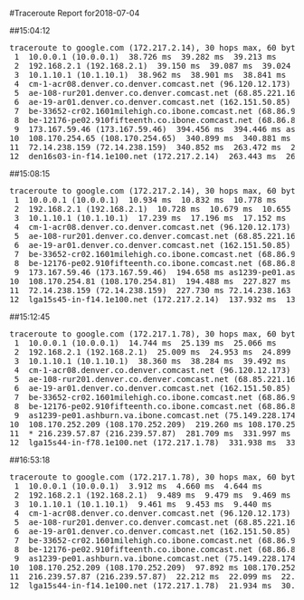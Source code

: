 #Traceroute Report for2018-07-04

##15:04:12

<p><pre><samp>traceroute to google.com (172.217.2.14), 30 hops max, 60 byte packets
 1  10.0.0.1 (10.0.0.1)  38.726 ms  39.282 ms  39.213 ms
 2  192.168.2.1 (192.168.2.1)  39.150 ms  39.087 ms  39.024 ms
 3  10.1.10.1 (10.1.10.1)  38.962 ms  38.901 ms  38.841 ms
 4  cm-1-acr08.denver.co.denver.comcast.net (96.120.12.173)  71.769 ms  76.070 ms  80.368 ms
 5  ae-108-rur201.denver.co.denver.comcast.net (68.85.221.161)  82.045 ms  81.975 ms  81.914 ms
 6  ae-19-ar01.denver.co.denver.comcast.net (162.151.50.85)  397.482 ms  393.965 ms *
 7  be-33652-cr02.1601milehigh.co.ibone.comcast.net (68.86.92.121)  71.990 ms  116.825 ms  116.804 ms
 8  be-12176-pe02.910fifteenth.co.ibone.comcast.net (68.86.83.94)  116.793 ms  116.784 ms  116.775 ms
 9  173.167.59.46 (173.167.59.46)  394.456 ms  394.446 ms as1239-pe01.ashburn.va.ibone.comcast.net (75.149.228.174)  340.912 ms
10  108.170.254.65 (108.170.254.65)  340.899 ms  340.881 ms 108.170.254.81 (108.170.254.81)  340.878 ms
11  72.14.238.159 (72.14.238.159)  340.852 ms  263.472 ms  263.475 ms
12  den16s03-in-f14.1e100.net (172.217.2.14)  263.443 ms  263.436 ms  263.446 ms</samp></pre></p>

##15:08:15

<p><pre><samp>traceroute to google.com (172.217.2.14), 30 hops max, 60 byte packets
 1  10.0.0.1 (10.0.0.1)  10.934 ms  10.832 ms  10.778 ms
 2  192.168.2.1 (192.168.2.1)  10.728 ms  10.679 ms  10.655 ms
 3  10.1.10.1 (10.1.10.1)  17.239 ms  17.196 ms  17.152 ms
 4  cm-1-acr08.denver.co.denver.comcast.net (96.120.12.173)  80.976 ms  80.935 ms  80.889 ms
 5  ae-108-rur201.denver.co.denver.comcast.net (68.85.221.161)  73.736 ms  62.699 ms  73.641 ms
 6  ae-19-ar01.denver.co.denver.comcast.net (162.151.50.85)  197.403 ms  206.204 ms  206.099 ms
 7  be-33652-cr02.1601milehigh.co.ibone.comcast.net (68.86.92.121)  60.380 ms  60.321 ms  64.633 ms
 8  be-12176-pe02.910fifteenth.co.ibone.comcast.net (68.86.83.94)  60.181 ms  74.470 ms  84.606 ms
 9  173.167.59.46 (173.167.59.46)  194.658 ms as1239-pe01.ashburn.va.ibone.comcast.net (75.149.228.174)  194.605 ms  194.539 ms
10  108.170.254.81 (108.170.254.81)  194.488 ms  227.827 ms 108.170.254.65 (108.170.254.65)  227.765 ms
11  72.14.238.159 (72.14.238.159)  227.730 ms 72.14.238.163 (72.14.238.163)  137.997 ms  137.973 ms
12  lga15s45-in-f14.1e100.net (172.217.2.14)  137.932 ms  137.904 ms  137.871 ms</samp></pre></p>

##15:12:45

<p><pre><samp>traceroute to google.com (172.217.1.78), 30 hops max, 60 byte packets
 1  10.0.0.1 (10.0.0.1)  14.744 ms  25.139 ms  25.066 ms
 2  192.168.2.1 (192.168.2.1)  25.009 ms  24.953 ms  24.899 ms
 3  10.1.10.1 (10.1.10.1)  38.360 ms  38.284 ms  39.492 ms
 4  cm-1-acr08.denver.co.denver.comcast.net (96.120.12.173)  39.444 ms  39.391 ms  39.339 ms
 5  ae-108-rur201.denver.co.denver.comcast.net (68.85.221.161)  39.252 ms  56.539 ms  72.804 ms
 6  ae-19-ar01.denver.co.denver.comcast.net (162.151.50.85)  230.808 ms  205.904 ms  219.427 ms
 7  be-33652-cr02.1601milehigh.co.ibone.comcast.net (68.86.92.121)  53.805 ms  66.997 ms  66.983 ms
 8  be-12176-pe02.910fifteenth.co.ibone.comcast.net (68.86.83.94)  66.968 ms  66.955 ms  66.941 ms
 9  as1239-pe01.ashburn.va.ibone.comcast.net (75.149.228.174)  219.296 ms 173.167.58.142 (173.167.58.142)  219.280 ms  219.271 ms
10  108.170.252.209 (108.170.252.209)  219.260 ms 108.170.252.193 (108.170.252.193)  219.247 ms  222.766 ms
11  * 216.239.57.87 (216.239.57.87)  281.709 ms  331.997 ms
12  lga15s44-in-f78.1e100.net (172.217.1.78)  331.938 ms  331.883 ms  331.833 ms</samp></pre></p>

##16:53:18

<p><pre><samp>traceroute to google.com (172.217.1.78), 30 hops max, 60 byte packets
 1  10.0.0.1 (10.0.0.1)  3.912 ms  4.660 ms  4.644 ms
 2  192.168.2.1 (192.168.2.1)  9.489 ms  9.479 ms  9.469 ms
 3  10.1.10.1 (10.1.10.1)  9.461 ms  9.453 ms  9.440 ms
 4  cm-1-acr08.denver.co.denver.comcast.net (96.120.12.173)  28.433 ms  28.424 ms  28.416 ms
 5  ae-108-rur201.denver.co.denver.comcast.net (68.85.221.161)  28.407 ms  28.398 ms  85.896 ms
 6  ae-19-ar01.denver.co.denver.comcast.net (162.151.50.85)  65.685 ms  76.438 ms  147.326 ms
 7  be-33652-cr02.1601milehigh.co.ibone.comcast.net (68.86.92.121)  173.744 ms  173.729 ms  173.718 ms
 8  be-12176-pe02.910fifteenth.co.ibone.comcast.net (68.86.83.94)  173.707 ms  173.702 ms  173.692 ms
 9  as1239-pe01.ashburn.va.ibone.comcast.net (75.149.228.174)  173.677 ms 173.167.58.142 (173.167.58.142)  98.079 ms as1239-pe01.ashburn.va.ibone.comcast.net (75.149.228.174)  97.961 ms
10  108.170.252.209 (108.170.252.209)  97.892 ms 108.170.252.193 (108.170.252.193)  128.693 ms 108.170.252.209 (108.170.252.209)  102.133 ms
11  216.239.57.87 (216.239.57.87)  22.212 ms  22.099 ms  22.024 ms
12  lga15s44-in-f14.1e100.net (172.217.1.78)  21.934 ms  30.065 ms  30.000 ms</samp></pre></p>


